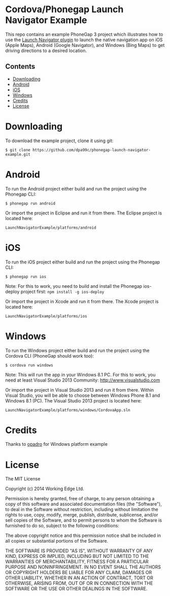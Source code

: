 Cordova/Phonegap Launch Navigator Example
=================================

This repo contains an example PhoneGap 3 project which illustrates how to use the [Launch Navigator plugin](https://github.com/dpa99c/phonegap-launch-navigator) to launch the native navigation app on iOS (Apple Maps), Android (Google Navigator), and Windows (Bing Maps) to get driving directions to a desired location.


## Contents
* [Downloading](#downloading)
* [Android](#android)
* [iOS](#ios)
* [Windows](#windows)
* [Credits](#credits)
* [License](#license)
 
# Downloading

To download the example project, clone it using git:

    $ git clone https://github.com/dpa99c/phonegap-launch-navigator-example.git


# Android

To run the Android project either build and run the project using the Phonegap CLI:

    $ phonegap run android


Or import the project in Eclipse and run it from there. The Eclipse project is located here:

    LaunchNavigatorExample/platforms/android


# iOS

To run the iOS project either build and run the project using the Phonegap CLI:

    $ phonegap run ios

Note: For this to work, you need to build and install the Phonegap ios-deploy project first: `npm install -g ios-deploy`

Or import the project in Xcode and run it from there. The Xcode project is located here:

    LaunchNavigatorExample/platforms/ios

# Windows

To run the Windows project either build and run the project using the Cordova CLI (PhoneGap should work too):

    $ cordova run windows

Note: This will run the app in your Windows 8.1 PC. For this to work, you need at least Visual Studio 2013 Community: http://www.visualstudio.com

Or import the project in Visual Studio 2013 and run it from there. Within Visual Studio, you will be able to choose between Windows Phone 8.1 and Windows 8.1 (PC). The Visual Studio 2013 project is located here:

    LaunchNavigatorExample/platforms/windows/CordovaApp.sln

# Credits

Thanks to [opadro](https://github.com/opadro) for Windows platform example

License
================

The MIT License

Copyright (c) 2014 Working Edge Ltd.

Permission is hereby granted, free of charge, to any person obtaining a copy
of this software and associated documentation files (the "Software"), to deal
in the Software without restriction, including without limitation the rights
to use, copy, modify, merge, publish, distribute, sublicense, and/or sell
copies of the Software, and to permit persons to whom the Software is
furnished to do so, subject to the following conditions:

The above copyright notice and this permission notice shall be included in
all copies or substantial portions of the Software.

THE SOFTWARE IS PROVIDED "AS IS", WITHOUT WARRANTY OF ANY KIND, EXPRESS OR
IMPLIED, INCLUDING BUT NOT LIMITED TO THE WARRANTIES OF MERCHANTABILITY,
FITNESS FOR A PARTICULAR PURPOSE AND NONINFRINGEMENT. IN NO EVENT SHALL THE
AUTHORS OR COPYRIGHT HOLDERS BE LIABLE FOR ANY CLAIM, DAMAGES OR OTHER
LIABILITY, WHETHER IN AN ACTION OF CONTRACT, TORT OR OTHERWISE, ARISING FROM,
OUT OF OR IN CONNECTION WITH THE SOFTWARE OR THE USE OR OTHER DEALINGS IN
THE SOFTWARE.